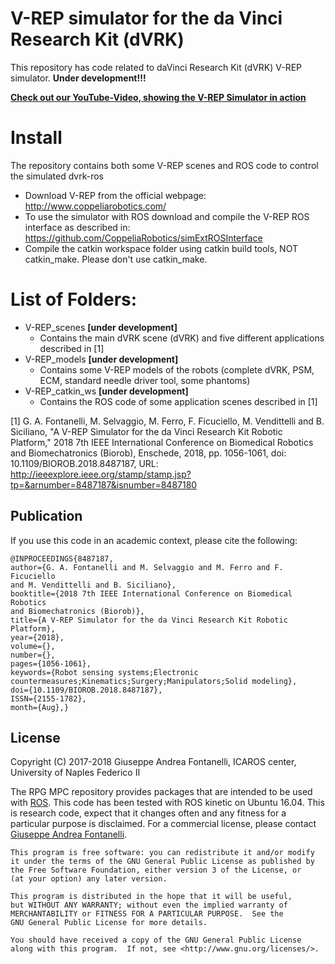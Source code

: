 V-REP simulator for the da Vinci Research Kit (dVRK)
====================
This repository has code related to daVinci Research Kit (dVRK) V-REP simulator.
**Under development!!!**

[**Check out our YouTube-Video, showing the V-REP Simulator in action**](https://youtu.be/_flffuIevbw)


# Install
The repository contains both some V-REP scenes and ROS code to control the simulated dvrk-ros
* Download V-REP from the official webpage: http://www.coppeliarobotics.com/
* To use the simulator with ROS download and compile the V-REP ROS interface as described in: https://github.com/CoppeliaRobotics/simExtROSInterface
* Compile the catkin workspace folder using catkin build tools, NOT catkin_make. Please don't use catkin_make.

# List of Folders:
* V-REP_scenes **[under development]** 
  * Contains the main dVRK scene (dVRK) and five different applications described in [1]
* V-REP_models **[under development]**
  * Contains some V-REP models of the robots (complete dVRK, PSM, ECM, standard needle driver tool, some phantoms)
* V-REP_catkin_ws **[under development]**
  * Contains the ROS code of some application scenes described in [1]
  
[1]  G. A. Fontanelli, M. Selvaggio, M. Ferro, F. Ficuciello, M. Vendittelli and B. Siciliano, "A V-REP Simulator for the da Vinci Research Kit Robotic Platform," 2018 7th IEEE International Conference on Biomedical Robotics and Biomechatronics (Biorob), Enschede, 2018, pp. 1056-1061, doi: 10.1109/BIOROB.2018.8487187, URL: http://ieeexplore.ieee.org/stamp/stamp.jsp?tp=&arnumber=8487187&isnumber=8487180
  
## Publication
If you use this code in an academic context, please cite the following:

```
@INPROCEEDINGS{8487187,
author={G. A. Fontanelli and M. Selvaggio and M. Ferro and F. Ficuciello 
and M. Vendittelli and B. Siciliano},
booktitle={2018 7th IEEE International Conference on Biomedical Robotics 
and Biomechatronics (Biorob)},
title={A V-REP Simulator for the da Vinci Research Kit Robotic Platform},
year={2018},
volume={},
number={},
pages={1056-1061},
keywords={Robot sensing systems;Electronic 
countermeasures;Kinematics;Surgery;Manipulators;Solid modeling},
doi={10.1109/BIOROB.2018.8487187},
ISSN={2155-1782},
month={Aug},}

```


## License

Copyright (C) 2017-2018 Giuseppe Andrea Fontanelli, ICAROS center, University of Naples Federico II

The RPG MPC repository provides packages that are intended to be used with [ROS](http://www.ros.org/). 
This code has been tested with ROS kinetic on Ubuntu 16.04.
This is research code, expect that it changes often and any fitness for a particular purpose is disclaimed.
For a commercial license, please contact [Giuseppe Andrea Fontanelli](giuseppeandrea.fontanelli@unina.it).

```
This program is free software: you can redistribute it and/or modify
it under the terms of the GNU General Public License as published by
the Free Software Foundation, either version 3 of the License, or
(at your option) any later version.

This program is distributed in the hope that it will be useful,
but WITHOUT ANY WARRANTY; without even the implied warranty of
MERCHANTABILITY or FITNESS FOR A PARTICULAR PURPOSE.  See the
GNU General Public License for more details.

You should have received a copy of the GNU General Public License
along with this program.  If not, see <http://www.gnu.org/licenses/>.
```




